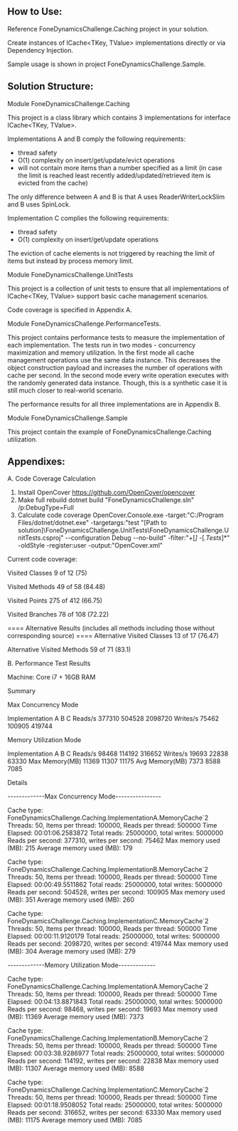 
How to Use:
-------------------------------------------------

Reference FoneDynamicsChallenge.Caching project in your solution.

Create instances of ICache<TKey, TValue> implementations directly or via Dependency Injection.

Sample usage is shown in project FoneDynamicsChallenge.Sample.

Solution Structure:
-------------------------------------------------

Module FoneDynamicsChallenge.Caching

This project is a class library which contains 3 implementations for interface ICache<TKey, TValue>.

Implementations A and B comply the following requirements:
- thread safety
- O(1) complexity on insert/get/update/evict operations
- will not contain more items than a number specified as a limit (in case the limit is reached least recently added/updated/retrieved item is evicted from the cache)

The only difference between A and B is that A uses ReaderWriterLockSlim and B uses SpinLock.

Implementation C complies the following requirements:
- thread safety
- O(1) complexity on insert/get/update operations

The eviction of cache elements is not triggered by reaching the limit of items but instead by process memory limit.

Module FoneDynamicsChallenge.UnitTests

This project is a collection of unit tests to ensure that all implementations of ICache<TKey, TValue> support basic cache management scenarios.

Code coverage is specified in Appendix A.

Module FoneDynamicsChallenge.PerformanceTests.

This project contains performance tests to measure the implementation of each implementation.
The tests run in two modes - concurrency maximization and memory utilization.
In the first mode all cache management operations use the same data instance. This decreases the object construction  payload and increases the number of operations with cache per second.
In the second mode every write operation executes with the randomly generated data instance. Though, this is a synthetic case it is still much closer to real-world scenario.

The performance results for all three implementations are in Appendix B.

Module FoneDynamicsChallenge.Sample

This project contain the example of FoneDynamicsChallenge.Caching utilization.

Appendixes:
-------------------------------------------------

A. Code Coverage Calculation

1) Install OpenCover https://github.com/OpenCover/opencover
2) Make full rebuild 
dotnet build "FoneDynamicsChallenge.sln" /p:DebugType=Full
3) Calculate code coverage
OpenCover.Console.exe -target:"C:/Program Files/dotnet/dotnet.exe" -targetargs:"test \"[Path to solution]\FoneDynamicsChallenge.UnitTests\FoneDynamicsChallenge.UnitTests.csproj\" --configuration Debug --no-build" -filter:"+[*]* -[*.Tests*]*" -oldStyle -register:user -output:"OpenCover.xml"

Current code coverage:

Visited Classes 9 of 12 (75)

Visited Methods 49 of 58 (84.48)

Visited Points 275 of 412 (66.75)

Visited Branches 78 of 108 (72.22)

==== Alternative Results (includes all methods including those without corresponding source) ====
Alternative Visited Classes 13 of 17 (76.47)

Alternative Visited Methods 59 of 71 (83.1)

B. Performance Test Results

Machine: Core i7 + 16GB RAM 

Summary

Max Concurrency Mode

Implementation		A		B		C
Reads/s			377310	504528	2098720
Writes/s		75462	100905	 419744


Memory Utilization Mode

Implementation		A		B		C
Reads/s			98468    114192  316652
Writes/s		19693     22838   63330
Max Memory(MB)  11369     11307   11175
Avg Memory(MB)   7373      8588    7085

Details

-------------Max Concurrency Mode----------------

Cache type: FoneDynamicsChallenge.Caching.ImplementationA.MemoryCache`2
Threads: 50, Items per thread: 100000, Reads per thread: 500000
Time Elapsed: 00:01:06.2583872
Total reads: 25000000, total writes: 5000000
Reads per second: 377310, writes per second: 75462
Max memory used (MB): 215
Average memory used (MB): 179

Cache type: FoneDynamicsChallenge.Caching.ImplementationB.MemoryCache`2
Threads: 50, Items per thread: 100000, Reads per thread: 500000
Time Elapsed: 00:00:49.5511862
Total reads: 25000000, total writes: 5000000
Reads per second: 504528, writes per second: 100905
Max memory used (MB): 351
Average memory used (MB): 260

Cache type: FoneDynamicsChallenge.Caching.ImplementationC.MemoryCache`2
Threads: 50, Items per thread: 100000, Reads per thread: 500000
Time Elapsed: 00:00:11.9120179
Total reads: 25000000, total writes: 5000000
Reads per second: 2098720, writes per second: 419744
Max memory used (MB): 304
Average memory used (MB): 279

-------------Memory Utilization Mode-------------

Cache type: FoneDynamicsChallenge.Caching.ImplementationA.MemoryCache`2
Threads: 50, Items per thread: 100000, Reads per thread: 500000
Time Elapsed: 00:04:13.8871843
Total reads: 25000000, total writes: 5000000
Reads per second: 98468, writes per second: 19693
Max memory used (MB): 11369
Average memory used (MB): 7373

Cache type: FoneDynamicsChallenge.Caching.ImplementationB.MemoryCache`2
Threads: 50, Items per thread: 100000, Reads per thread: 500000
Time Elapsed: 00:03:38.9286977
Total reads: 25000000, total writes: 5000000
Reads per second: 114192, writes per second: 22838
Max memory used (MB): 11307
Average memory used (MB): 8588

Cache type: FoneDynamicsChallenge.Caching.ImplementationC.MemoryCache`2
Threads: 50, Items per thread: 100000, Reads per thread: 500000
Time Elapsed: 00:01:18.9508052
Total reads: 25000000, total writes: 5000000
Reads per second: 316652, writes per second: 63330
Max memory used (MB): 11175
Average memory used (MB): 7085

